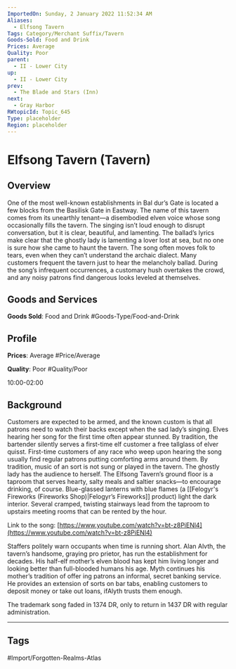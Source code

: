 ```yaml
---
ImportedOn: Sunday, 2 January 2022 11:52:34 AM
Aliases:
  - Elfsong Tavern
Tags: Category/Merchant Suffix/Tavern
Goods-Sold: Food and Drink
Prices: Average
Quality: Poor
parent:
  - II - Lower City
up:
  - II - Lower City
prev:
  - The Blade and Stars (Inn)
next:
  - Gray Harbor
RWtopicId: Topic_645
Type: placeholder
Region: placeholder
---
```

# Elfsong Tavern (Tavern)
## Overview
One of the most well-known establishments in Bal dur’s Gate is located a few blocks from the Basilisk Gate in Eastway. The name of this tavern comes from its unearthly tenant—a disembodied elven voice whose song occasionally fills the tavern. The singing isn’t loud enough to disrupt conversation, but it is clear, beautiful, and lamenting. The ballad’s lyrics make clear that the ghostly lady is lamenting a lover lost at sea, but no one is sure how she came to haunt the tavern. The song often moves folk to tears, even when they can’t understand the archaic dialect. Many customers frequent the tavern just to hear the melancholy ballad. During the song’s infrequent occurrences, a customary hush overtakes the crowd, and any noisy patrons find dangerous looks leveled at themselves.

## Goods and Services
**Goods Sold**: Food and Drink
#Goods-Type/Food-and-Drink

## Profile
**Prices**: Average
#Price/Average

**Quality**: Poor
#Quality/Poor

10:00-02:00

## Background
Customers are expected to be armed, and the known custom is that all patrons need to watch their backs except when the sad lady’s singing. Elves hearing her song for the first time often appear stunned. By tradition, the bartender silently serves a first-time elf customer a free tallglass of elver quisst. First-time customers of any race who weep upon hearing the song usually find regular patrons putting comforting arms around them. By tradition, music of an sort is not sung or played in the tavern. The ghostly lady has the audience to herself. The Elfsong Tavern’s ground floor is a taproom that serves hearty, salty meals and saltier snacks—to encourage drinking, of course. Blue-glassed lanterns with blue flames (a [[Felogyr's Fireworks (Fireworks Shop)|Felogyr’s Fireworks]] product) light the dark interior. Several cramped, twisting stairways lead from the taproom to upstairs meeting rooms that can be rented by the hour.

Link to the song: [https://www.youtube.com/watch?v=bt-z8PiENl4](https://www.youtube.com/watch?v=bt-z8PiENl4)

Staffers politely warn occupants when time is running short. Alan Alvth, the tavern’s handsome, graying pro prietor, has run the establishment for decades. His half-elf mother’s elven blood has kept him living longer and looking better than full-blooded humans his age. Myth continues his mother’s tradition of offer ing patrons an informal, secret banking service. He provides an extension of sorts on bar tabs, enabling customers to deposit money or take out loans, ifAlyth trusts them enough.

The trademark song faded in 1374 DR, only to return in 1437 DR with regular administration.


---
## Tags
#Import/Forgotten-Realms-Atlas

